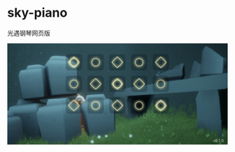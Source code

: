 # sky-piano

光遇钢琴网页版

![sky-piano](https://raw.githubusercontent.com/vv314/sky-piano/master/screenshots/sky-piano.png)
